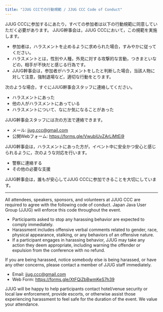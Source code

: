 ```yaml
---
title: "JJUG CCCでの行動規範 / JJUG CCC Code of Conduct"
---
```


JJUG CCCに参加するにあたり，すべての参加者は以下の行動規範に同意していただく必要があります。
JJUG幹事会は，JJUG CCCにおいて，この規範を実施します。

* 参加者は，ハラスメントを止めるように求められた場合，すみやかに従ってください。
* ハラスメントとは，性別や人種，外見に対する攻撃的な言動，つきまといなどの，相手が不快だと感じる行為です。
* JJUG幹事会は，参加者がハラスメントをしたと判断した場合，当該人物に対して注意，強制退場など，適切な行動をとります。

次のような場合，すぐにJJUG幹事会スタッフに連絡してください。
* ハラスメントにあった
* 他の人がハラスメントにあっている
* ハラスメントについて、なにか気になることがあった

JJUG幹事会スタッフには次の方法で連絡できます。
* メール: jjug.ccc@gmail.com
* 公開Webフォーム: https://forms.gle/VwubiUvZArLiMtEi9

JJUG幹事会は，ハラスメントにあった方が，イベント中に安全かつ安心と感じられるように，次のような対応を行います。
* 警察に連絡する
* その他の必要な支援

JJUG幹事会は，誰もが安心してJJUG CCCに参加できることを大切にしています。

----

All attendees, speakers, sponsors, and volunteers at JJUG CCC are required to agree with the following code of conduct.
Japan Java User Group (JJUG) will enforce this code throughout the event.
* Participants asked to stop any harassing behavior are expected to comply immediately.
* Harassment includes offensive verbal comments related to gender, race, physical appearance, stalking, or any behaviors of an offensive nature.
* If a participant engages in harassing behavior, JJUG may take any action they deem appropriate, including warning the offender or expulsion from the conference with no refund.

If you are being harassed, notice somebody else is being harassed, or have any other concerns, please contact a member of JJUG staff immediately.
* Email: jjug.ccc@gmail.com
* Web Form: https://forms.gle/XtFQiZbBwmKeS7h39

JJUG will be happy to help participants contact hotel/venue security or local law enforcement, provide escorts, or otherwise assist those experiencing harassment to feel safe for the duration of the event.
We value your attendance.

